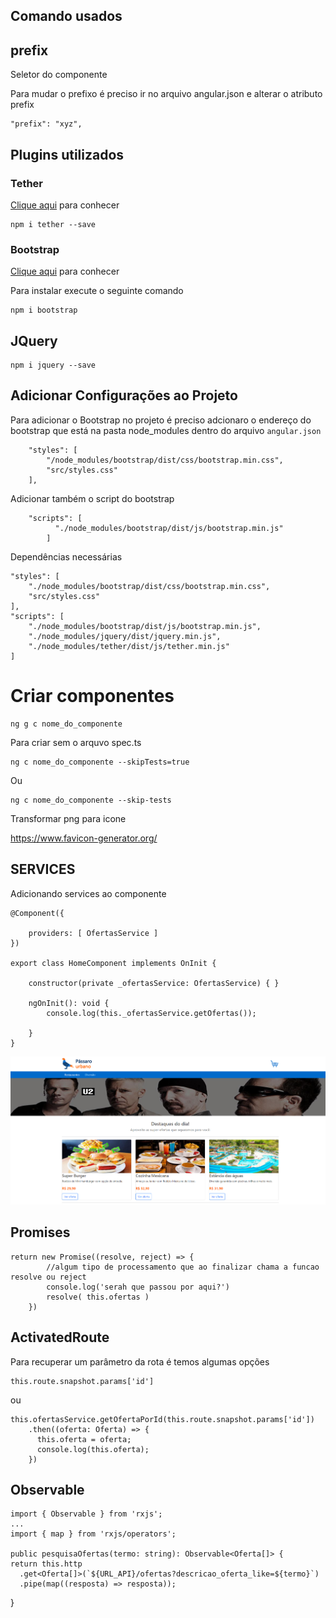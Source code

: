 ## Comando usados

## prefix

Seletor do componente

Para mudar o prefixo é preciso ir no arquivo angular.json e alterar o atributo prefix

    "prefix": "xyz",


## Plugins utilizados

### Tether

 [Clique aqui](http://tether.io/) para conhecer

    npm i tether --save

 ### Bootstrap

 [Clique aqui](https://getbootstrap.com/) para conhecer

 Para instalar execute o seguinte comando 

    npm i bootstrap

## JQuery

    npm i jquery --save

## Adicionar Configurações ao Projeto

Para adicionar o Bootstrap no projeto é preciso adcionaro o endereço do bootstrap que está na pasta node_modules dentro do arquivo `angular.json`

        "styles": [
            "/node_modules/bootstrap/dist/css/bootstrap.min.css",
            "src/styles.css"
        ],

 Adicionar também o script do bootstrap

        "scripts": [
              "./node_modules/bootstrap/dist/js/bootstrap.min.js"
            ]  

Dependências necessárias

    "styles": [
        "./node_modules/bootstrap/dist/css/bootstrap.min.css",
        "src/styles.css"
    ],
    "scripts": [
        "./node_modules/bootstrap/dist/js/bootstrap.min.js",
        "./node_modules/jquery/dist/jquery.min.js",
        "./node_modules/tether/dist/js/tether.min.js"
    ]


# Criar componentes

    ng g c nome_do_componente

Para criar sem o arquvo spec.ts

    ng c nome_do_componente --skipTests=true

Ou

    ng c nome_do_componente --skip-tests

Transformar png para icone

https://www.favicon-generator.org/

## SERVICES

Adicionando services ao componente

    @Component({
        
        providers: [ OfertasService ]
    })

    export class HomeComponent implements OnInit {

        constructor(private _ofertasService: OfertasService) { }

        ngOnInit(): void {
            console.log(this._ofertasService.getOfertas());
            
        }
    }




![alt text](https://github.com/cbcarlos07/treinamento-angular/blob/main/angular/img/app2/page.png)


## Promises

    return new Promise((resolve, reject) => {
            //algum tipo de processamento que ao finalizar chama a funcao resolve ou reject
            console.log('serah que passou por aqui?')
            resolve( this.ofertas )
        })

## ActivatedRoute

Para recuperar um parâmetro da rota é temos algumas opções

    this.route.snapshot.params['id']

ou

    this.ofertasService.getOfertaPorId(this.route.snapshot.params['id'])
        .then((oferta: Oferta) => {
          this.oferta = oferta;
          console.log(this.oferta);
        })

## Observable

    import { Observable } from 'rxjs';
    ...
    import { map } from 'rxjs/operators';

    public pesquisaOfertas(termo: string): Observable<Oferta[]> {
    return this.http
      .get<Oferta[]>(`${URL_API}/ofertas?descricao_oferta_like=${termo}`)
      .pipe(map((resposta) => resposta));
  }
